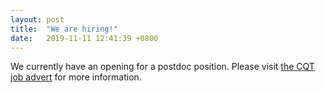```yaml
---
layout: post
title:  "We are hiring!"
date:   2019-11-11 12:41:39 +0800
---
```


We currently have an opening for a postdoc position. Please visit [the CQT job advert](https://www.quantumlah.org/about/jobopenings/103) for more information.
